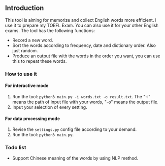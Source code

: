 ## Introduction
This tool is aiming for memorize and collect English words more efficient.
I use it to prepare my TOEFL Exam. You can also use it for your other English exams.
The tool has the following functions:
- Record a new word.
- Sort the words according to frequency, date and dictionary order. Also just random.
- Produce an output file with the words in the order you want, you can use this to repeat these words.
### How to use it
#### For interactive mode
1. Run the tool: `python3 main.py -i words.txt -o result.txt`. The "-i" means the path of input file with your words, "-o" means the output file.
2. Input your selection of every setting.
#### For data processing mode
1. Revise the `settings.py` config file according to your demand.
2. Run the tool: `python3 main.py`.
### Todo list
- Support Chinese meaning of the words by using NLP method.
